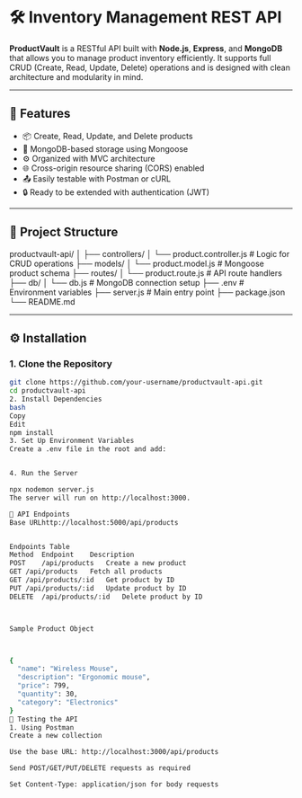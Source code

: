 # 🛠️ Inventory Management REST API

**ProductVault** is a RESTful API built with **Node.js**, **Express**, and **MongoDB** that allows you to manage product inventory efficiently. It supports full CRUD (Create, Read, Update, Delete) operations and is designed with clean architecture and modularity in mind.

---

## 🚀 Features

- 📦 Create, Read, Update, and Delete products
- 🧱 MongoDB-based storage using Mongoose
- ⚙️ Organized with MVC architecture
- 🌐 Cross-origin resource sharing (CORS) enabled
- 📤 Easily testable with Postman or cURL
- 🔒 Ready to be extended with authentication (JWT)

---

## 📂 Project Structure

productvault-api/
│
├── controllers/
│ └── product.controller.js # Logic for CRUD operations
├── models/
│ └── product.model.js # Mongoose product schema
├── routes/
│ └── product.route.js # API route handlers
├── db/
│ └── db.js # MongoDB connection setup
├── .env # Environment variables
├── server.js # Main entry point
├── package.json
└── README.md


---

## ⚙️ Installation

### 1. Clone the Repository

```bash
git clone https://github.com/your-username/productvault-api.git
cd productvault-api
2. Install Dependencies
bash
Copy
Edit
npm install
3. Set Up Environment Variables
Create a .env file in the root and add:


4. Run the Server

npx nodemon server.js
The server will run on http://localhost:3000.

🔗 API Endpoints
Base URLhttp://localhost:5000/api/products


Endpoints Table
Method	Endpoint	Description
POST	/api/products	Create a new product
GET	/api/products	Fetch all products
GET	/api/products/:id	Get product by ID
PUT	/api/products/:id	Update product by ID
DELETE	/api/products/:id	Delete product by ID



Sample Product Object



{
  "name": "Wireless Mouse",
  "description": "Ergonomic mouse",
  "price": 799,
  "quantity": 30,
  "category": "Electronics"
}
🧪 Testing the API
1. Using Postman
Create a new collection

Use the base URL: http://localhost:3000/api/products

Send POST/GET/PUT/DELETE requests as required

Set Content-Type: application/json for body requests